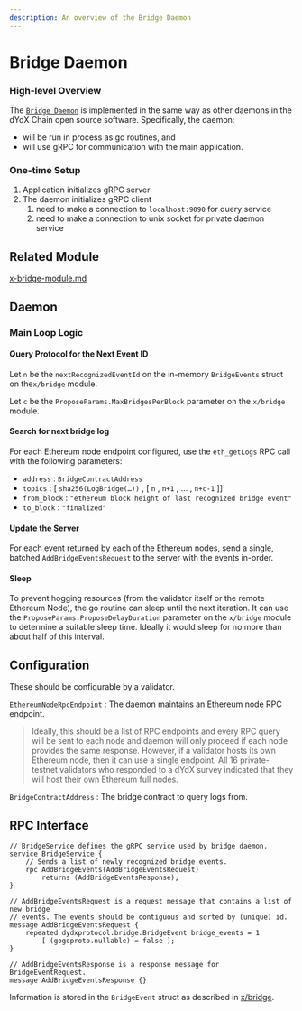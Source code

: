 ```yaml
---
description: An overview of the Bridge Daemon
---
```


# Bridge Daemon

### High-level Overview&#x20;

The [`Bridge Daemon`](https://github.com/dydxprotocol/v4-chain/tree/main/protocol/daemons/bridge) is implemented in the same way as other daemons in the dYdX Chain open source software. Specifically, the daemon:

* will be run in process as go routines, and
* will use gRPC for communication with the main application.&#x20;

### One-time Setup

1. Application initializes gRPC server
2. The daemon initializes gRPC client&#x20;
   1. need to make a connection to `localhost:9090` for query service
   2. need to make a connection to unix socket for private daemon service

## Related Module

[x-bridge-module.md](x-bridge-module.md "mention")



## Daemon

### Main Loop Logic

#### Query Protocol for the Next Event ID

Let `n` be the `nextRecognizedEventId` on the in-memory `BridgeEvents` struct on the`x/bridge` module.

Let `c` be the `ProposeParams.MaxBridgesPerBlock` parameter on the `x/bridge` module.

#### Search for next bridge log

For each Ethereum node endpoint configured, use the `eth_getLogs` RPC call with the following parameters:

* `address` : `BridgeContractAddress`
* `topics` : \[ `sha256(LogBridge(…))` , \[ `n` , `n+1` , … , `n+c-1` ]]
* `from_block` : `"ethereum block height of last recognized bridge event"`
* `to_block` : `"finalized"`

#### Update the Server

For each event returned by each of the Ethereum nodes, send a single, batched `AddBridgeEventsRequest` to the server with the events in-order.

#### Sleep

To prevent hogging resources (from the validator itself or the remote Ethereum Node), the go routine can sleep until the next iteration. It can use the `ProposeParams.ProposeDelayDuration` parameter on the `x/bridge` module to determine a suitable sleep time. Ideally it would sleep for no more than about half of this interval.

## Configuration

These should be configurable by a validator.&#x20;

`EthereumNodeRpcEndpoint` : The daemon maintains an Ethereum node RPC endpoint.

> Ideally, this should be a list of RPC endpoints and every RPC query will be sent to each node and daemon will only proceed if each node provides the same response. However, if a validator hosts its own Ethereum node, then it can use a single endpoint. All 16 private-testnet validators who responded to a dYdX survey indicated that they will host their own Ethereum full nodes.

`BridgeContractAddress` : The bridge contract to query logs from.



## RPC Interface

```
// BridgeService defines the gRPC service used by bridge daemon.
service BridgeService {
    // Sends a list of newly recognized bridge events.
    rpc AddBridgeEvents(AddBridgeEventsRequest)
        returns (AddBridgeEventsResponse);
}

// AddBridgeEventsRequest is a request message that contains a list of new bridge
// events. The events should be contiguous and sorted by (unique) id.
message AddBridgeEventsRequest {
    repeated dydxprotocol.bridge.BridgeEvent bridge_events = 1
        [ (gogoproto.nullable) = false ];
}

// AddBridgeEventsResponse is a response message for BridgeEventRequest.
message AddBridgeEventsResponse {}
```

Information is stored in the `BridgeEvent` struct as described in [x/bridge](x-bridge-module.md).
